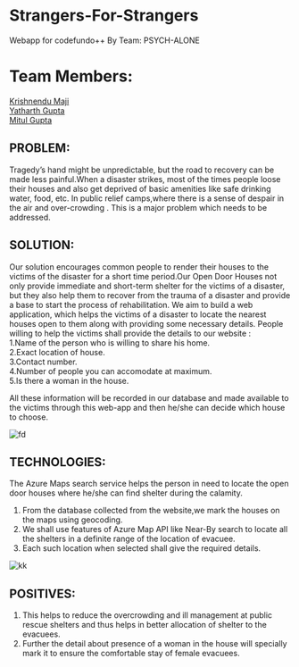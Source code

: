 # Strangers-For-Strangers

Webapp for codefundo++ By Team: PSYCH-ALONE
# Team Members:

[Krishnendu Maji](https://github.com/krishnendumaji-2)<br/>
[Yatharth Gupta](https://github.com/yath2307)<br/>
[Mitul Gupta](https://github.com/mitulg98)


## PROBLEM:

Tragedy’s hand might be unpredictable, but the road to recovery can be made less painful.When a disaster strikes, most of the times people loose their houses and also get deprived of basic amenities like safe drinking water, food, etc. In public relief camps,where there is a sense of despair in the air and over-crowding . This is a major problem which needs to be addressed. 

## SOLUTION:
Our solution encourages common people to render their houses to the victims of the disaster for a short time period.Our Open Door Houses not only provide immediate and short-term shelter for the victims of a disaster, but they also help them to recover from the trauma of a disaster and provide a base to start the process of rehabilitation.
We aim to build a web application, which helps the victims of a disaster to locate the nearest houses open to them along with providing some necessary details. People willing to help the victims shall provide the details to our website :<br/>
1.Name of the person who is willing to share his home.<br/>
2.Exact location of house.<br/>
3.Contact number.<br/>
4.Number of people you can accomodate at maximum.<br/>
5.Is there a woman in the house.<br/>

All these information will be recorded in our database and made available to the victims  through this web-app and then he/she can decide which house to choose.

![fd](https://user-images.githubusercontent.com/44080377/46851364-e1565780-ce14-11e8-9947-e63ea7d1761d.PNG)


## TECHNOLOGIES:

The Azure Maps search service helps the person in need to locate the open door houses where he/she can find shelter during the calamity.<br/>
1. From the database collected from the website,we mark the houses on the maps using geocoding. <br/>
2. We shall use features of Azure Map API like Near-By search to locate all the shelters in a definite range of the location of evacuee.<br/>
3. Each such location when selected shall give the required details.

![kk](https://user-images.githubusercontent.com/44080377/46851412-14005000-ce15-11e8-9fa6-52b3e9edd8f4.PNG)


## POSITIVES:

1. This helps to reduce the overcrowding and ill management at public rescue shelters and thus helps in better allocation of shelter to the evacuees.<br/>
2. Further the detail about presence of a woman in the house will specially mark it to ensure the comfortable stay of female evacuees.
